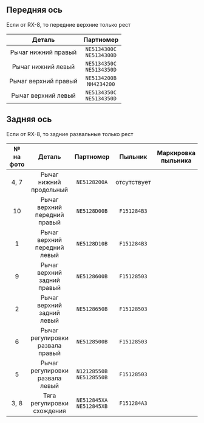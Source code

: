 ## Передняя ось

Если от RX-8, то передние верхние только рест

| Деталь | Партномер |
|:-:|:-:|
| Рычаг нижний правый | `NE5134300C`<br>`NE5134300D` |
| Рычаг нижний левый | `NE5134350C`<br>`NE5134350D` |
| Рычаг верхний правый | `NE5134200B`<br>`NH4234200` |
| Рычаг верхний левый | `NE5134350C`<br>`NE5134350D` |

## Задняя ось

Если от RX-8, то задние развальные только рест

| № на фото | Деталь | Партномер | Пыльник | Маркировка пыльника | Маркировка обоймы сайлентблока |
|:-:|:-:|:-:|:-:|:-:|:-:|
| 4, 7 | Рычаг нижний продольный | `NE5128200A` | отсутствует |  |  |
| 10 | Рычаг верхний передний правый | `NE5128D00B` | `F151284B3` |  |  |
| 1 | Рычаг верхний передний левый | `NE5128D10B` | `F151284B3` |  |  |
| 9 | Рычаг верхний задний правый | `NE5128600B` | `F15128503` |  |  |
| 2 | Рычаг верхний задний левый | `NE5128650B` | `F15128503` |  |  |
| 6 | Рычаг регулировки развала правый | `NE5128500B` | `F15128503` |  |  |
| 5 | Рычаг регулировки развала левый  | `N12128550B`<br>`NE5128550B` | `F15128503` |  |  |
| 3, 8 | Тяга регулировки схождения | `NE512845XA`<br>`NE512845XB` | `F151284A3` |  |  |
